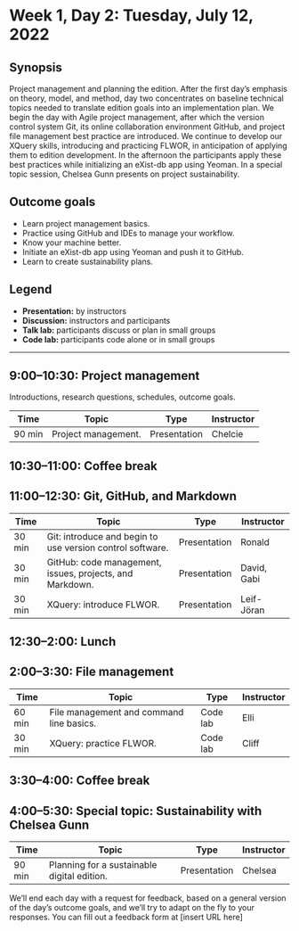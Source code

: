 # Week 1, Day 2: Tuesday, July 12, 2022
## Synopsis

Project management and planning the edition. After the first day’s emphasis on
                theory, model, and method, day two concentrates on baseline technical topics needed
                to translate edition goals into an implementation plan. We begin the day with Agile
                project management, after which the version control system Git, its online
                collaboration environment GitHub, and project file management best practice are
                introduced. We continue to develop our XQuery skills, introducing and practicing
                FLWOR, in anticipation of applying them to edition development. In the afternoon the
                participants apply these best practices while initializing an eXist-db app using
                Yeoman. In a special topic session, Chelsea Gunn presents on project
                sustainability.

## Outcome goals
* Learn project management basics.
* Practice using GitHub and IDEs to manage your workflow.
* Know your machine better.
* Initiate an eXist-db app using Yeoman and push it to GitHub.
* Learn to create sustainability plans.

## Legend

* **Presentation:** by instructors
* **Discussion:** instructors and participants
* **Talk lab:** participants discuss or plan in small groups
* **Code lab:** participants code alone or in small groups

* * *
## 9:00–10:30: Project management

Introductions, research questions, schedules, outcome goals. 

Time | Topic | Type | Instructor
---- | ---- | ---- | ---- 
90 min | Project management. | Presentation|Chelcie

## 10:30–11:00: Coffee break

## 11:00–12:30: Git, GitHub, and Markdown

Time | Topic | Type | Instructor
---- | ---- | ---- | ---- 
30 min | Git: introduce and begin to use version control software. | Presentation|Ronald
30 min | GitHub: code management, issues, projects, and Markdown. | Presentation|David, Gabi
30 min | XQuery: introduce FLWOR. | Presentation|Leif-Jöran

## 12:30–2:00: Lunch

## 2:00–3:30: File management

Time | Topic | Type | Instructor
---- | ---- | ---- | ---- 
60 min | File management and command line basics. | Code lab|Elli
30 min | XQuery: practice FLWOR. | Code lab|Cliff

## 3:30–4:00: Coffee break

## 4:00–5:30: Special topic: Sustainability with Chelsea Gunn

Time | Topic | Type | Instructor
---- | ---- | ---- | ---- 
90 min | Planning for a sustainable digital edition. | Presentation|Chelsea

We’ll end each day with a request for feedback, based on a general version of the day’s outcome goals, and we’ll try to adapt on the fly to your responses. You can fill out a feedback form at [insert URL here]